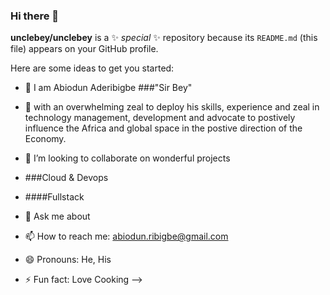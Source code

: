 ### Hi there 👋


**unclebey/unclebey** is a ✨ _special_ ✨ repository because its `README.md` (this file) appears on your GitHub profile.

Here are some ideas to get you started:

- 🔭 I am Abiodun Aderibigbe ###"Sir Bey"
- 🌱 with an overwhelming zeal to deploy his skills, experience and zeal in technology management, development and advocate to postively influence the Africa and global space in the postive direction of the Economy.
- 👯 I’m looking to collaborate on wonderful projects 
- ###Cloud & Devops
- ####Fullstack

- 💬 Ask me about
- 📫 How to reach me:  abiodun.ribigbe@gmail.com
- 😄 Pronouns: He, His
- ⚡ Fun fact: Love Cooking 
-->
